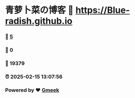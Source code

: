 # 青萝卜菜の博客 :link: https://Blue-radish.github.io 
### :page_facing_up: [5](https://Blue-radish.github.io/tag.html) 
### :speech_balloon: 0 
### :hibiscus: 19379 
### :alarm_clock: 2025-02-15 13:07:56 
### Powered by :heart: [Gmeek](https://github.com/Meekdai/Gmeek)
